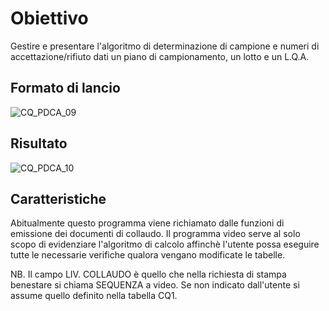 # Obiettivo
Gestire e presentare l'algoritmo di determinazione di campione e numeri di accettazione/rifiuto dati un piano di campionamento, un lotto e un L.Q.A.

## Formato di lancio
![CQ_PDCA_09](https://doc.smeup.com/immagini/MBDOC_OGG-P_CQAR30/CQ_PDCA_09.png)
## Risultato
![CQ_PDCA_10](https://doc.smeup.com/immagini/MBDOC_OGG-P_CQAR30/CQ_PDCA_10.png)
## Caratteristiche
Abitualmente questo programma viene richiamato dalle funzioni di emissione dei documenti di collaudo. Il programma video serve al solo scopo di evidenziare l'algoritmo di calcolo affinchè l'utente possa eseguire tutte le necessarie verifiche qualora vengano modificate le tabelle.

NB.  Il campo LIV. COLLAUDO è quello che nella richiesta di stampa benestare si chiama SEQUENZA a video. Se non indicato dall'utente si assume quello definito nella tabella CQ1.
